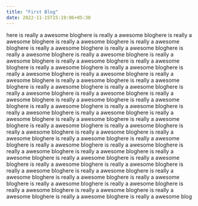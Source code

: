```yaml
---
title: "First Blog"
date: 2022-11-15T15:19:06+05:30
---
```


here is really a awesome bloghere is really a awesome bloghere is really a awesome bloghere is really a awesome bloghere is really a awesome bloghere is really a awesome bloghere is really a awesome bloghere is really a awesome bloghere is really a awesome bloghere is really a awesome bloghere is really a awesome bloghere is really a awesome bloghere is really a awesome bloghere is really a awesome bloghere is really a awesome bloghere is really a awesome bloghere is really a awesome bloghere is really a awesome bloghere is really a awesome bloghere is really a awesome bloghere is really a awesome bloghere is really a awesome bloghere is really a awesome bloghere is really a awesome bloghere is really a awesome bloghere is really a awesome bloghere is really a awesome bloghere is really a awesome bloghere is really a awesome bloghere is really a awesome bloghere is really a awesome bloghere is really a awesome bloghere is really a awesome bloghere is really a awesome bloghere is really a awesome bloghere is really a awesome bloghere is really a awesome bloghere is really a awesome bloghere is really a awesome bloghere is really a awesome bloghere is really a awesome bloghere is really a awesome bloghere is really a awesome bloghere is really a awesome bloghere is really a awesome bloghere is really a awesome bloghere is really a awesome bloghere is really a awesome bloghere is really a awesome bloghere is really a awesome bloghere is really a awesome bloghere is really a awesome bloghere is really a awesome bloghere is really a awesome bloghere is really a awesome bloghere is really a awesome bloghere is really a awesome bloghere is really a awesome bloghere is really a awesome bloghere is really a awesome bloghere is really a awesome blog